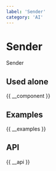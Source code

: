 ```yaml
---
label: 'Sender'
category: 'AI'
---
```


# Sender

Sender

## Used alone

{{ __component }}

## Examples

{{ __examples }}

## API

{{ __api }}
